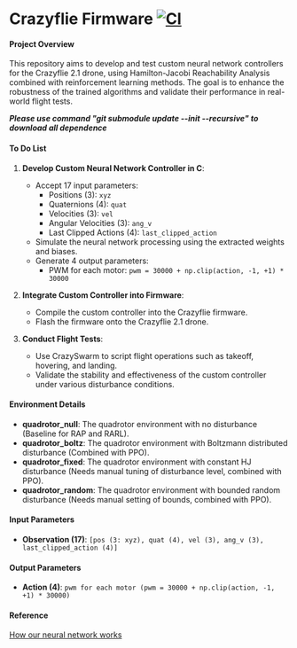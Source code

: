 # Crazyflie Firmware  [![CI](https://github.com/bitcraze/crazyflie-firmware/workflows/CI/badge.svg)](https://github.com/bitcraze/crazyflie-firmware/actions?query=workflow%3ACI)

#### Project Overview
This repository aims to develop and test custom neural network controllers for the Crazyflie 2.1 drone, using Hamilton-Jacobi Reachability Analysis combined with reinforcement learning methods. The goal is to enhance the robustness of the trained algorithms and validate their performance in real-world flight tests.

 ***Please use command "git submodule update --init --recursive" to download all dependence***


#### To Do List
1. **Develop Custom Neural Network Controller in C**:
    - Accept 17 input parameters: 
      - Positions (3): `xyz`
      - Quaternions (4): `quat`
      - Velocities (3): `vel`
      - Angular Velocities (3): `ang_v`
      - Last Clipped Actions (4): `last_clipped_action`
    - Simulate the neural network processing using the extracted weights and biases.
    - Generate 4 output parameters:
      - PWM for each motor: `pwm = 30000 + np.clip(action, -1, +1) * 30000`
      
2. **Integrate Custom Controller into Firmware**:
    - Compile the custom controller into the Crazyflie firmware.
    - Flash the firmware onto the Crazyflie 2.1 drone.

3. **Conduct Flight Tests**:
    - Use CrazySwarm to script flight operations such as takeoff, hovering, and landing.
    - Validate the stability and effectiveness of the custom controller under various disturbance conditions.

#### Environment Details
- **quadrotor_null**: The quadrotor environment with no disturbance (Baseline for RAP and RARL).
- **quadrotor_boltz**: The quadrotor environment with Boltzmann distributed disturbance (Combined with PPO).
- **quadrotor_fixed**: The quadrotor environment with constant HJ disturbance (Needs manual tuning of disturbance level, combined with PPO).
- **quadrotor_random**: The quadrotor environment with bounded random disturbance (Needs manual setting of bounds, combined with PPO).

#### Input Parameters
- **Observation (17)**: `[pos (3: xyz), quat (4), vel (3), ang_v (3), last_clipped_action (4)]`

#### Output Parameters
- **Action (4)**: `pwm for each motor (pwm = 30000 + np.clip(action, -1, +1) * 30000)`

#### Reference

[How our neural network works](https://github.com/Hu-Hanyang/safe-control-gym/blob/main/WorkingLogs.md)
